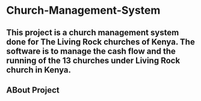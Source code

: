 # Church-Management-System
This project is a church management system done for The Living Rock churches of Kenya.
The software is to manage the cash flow and the running of the 13 churches under Living Rock church in Kenya.
------------------------
ABout Project 
-------------------------

